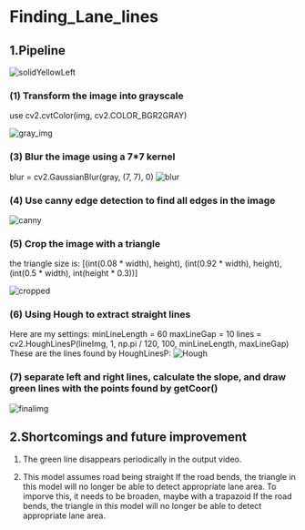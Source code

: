 # Finding_Lane_lines

## 1.Pipeline


![solidYellowLeft](https://user-images.githubusercontent.com/45247795/62015654-17b46600-b1e0-11e9-828d-35257c7f7b3a.jpg)


### (1) Transform the image into grayscale
use cv2.cvtColor(img, cv2.COLOR_BGR2GRAY)

![gray_img](https://user-images.githubusercontent.com/45247795/62017748-5cdd9580-b1ea-11e9-9626-7b547ab152e8.jpg)


### (3) Blur the image using a 7*7 kernel
blur = cv2.GaussianBlur(gray, (7, 7), 0)
![blur](https://user-images.githubusercontent.com/45247795/62017789-8a2a4380-b1ea-11e9-8d53-6817ade5072f.jpg)

### (4) Use canny edge detection to find all edges in the image

![canny](https://user-images.githubusercontent.com/45247795/62017796-8c8c9d80-b1ea-11e9-95a5-98c25c333dea.jpg)


### (5) Crop the image with a triangle
the triangle size is:
[(int(0.08 * width), height), (int(0.92 * width), height), (int(0.5 * width), int(height * 0.3))]

![cropped](https://user-images.githubusercontent.com/45247795/62017800-90202480-b1ea-11e9-9e54-87a031bb2892.jpg)


### (6) Using Hough to extract straight lines
  Here are my settings:
   minLineLength = 60
   maxLineGap = 10
   lines = cv2.HoughLinesP(lineImg, 1, np.pi / 120, 100, minLineLength, maxLineGap)
  These are the lines found by HoughLinesP:
  ![Hough](https://user-images.githubusercontent.com/45247795/62018179-3587c800-b1ec-11e9-805b-76e9c180133d.jpg)
  
### (7) separate left and right lines, calculate the slope, and draw green lines with the points found by getCoor()

![finalimg](https://user-images.githubusercontent.com/45247795/62018186-3882b880-b1ec-11e9-820c-48eec07ab040.jpg)


## 2.Shortcomings and future improvement
1. The green line disappears periodically in the output video.
  
  
2. This model assumes road being straight
  If the road bends, the triangle in this model will no longer be able to detect appropriate lane area.
  To imporve this, it needs to be broaden, maybe with a trapazoid
  If the road bends, the triangle in this model will no longer be able to detect appropriate lane area.





